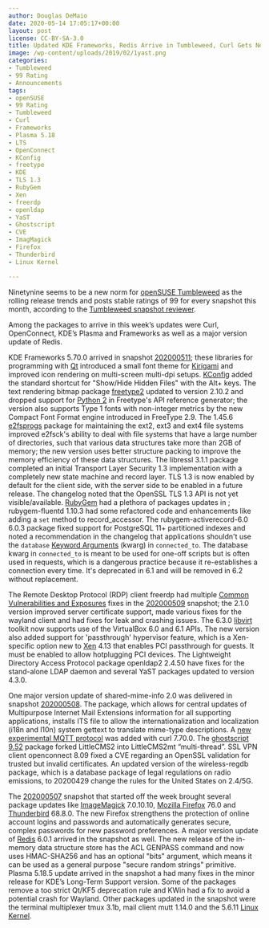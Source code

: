 ```yaml
---
author: Douglas DeMaio
date: 2020-05-14 17:05:17+00:00
layout: post
license: CC-BY-SA-3.0
title: Updated KDE Frameworks, Redis Arrive in Tumbleweed, Curl Gets New Experimental Feature
image: /wp-content/uploads/2019/02/1yast.png
categories:
- Tumbleweed
- 99 Rating
- Announcements
tags:
- openSUSE
- 99 Rating
- Tumbleweed
- Curl
- Frameworks
- Plasma 5.18
- LTS
- OpenConnect
- KConfig
- freetype
- KDE
- TLS 1.3
- RubyGem
- Xen
- freerdp
- openldap
- YaST
- Ghostscript
- CVE
- ImagMagick
- Firefox
- Thunderbird
- Linux Kernel

---
```

Ninetynine seems to be a new norm for [openSUSE Tumbleweed](https://software.opensuse.org/distributions/tumbleweed) as the rolling release trends and posts stable ratings of 99 for every snapshot this month, according to the [Tumbleweed snapshot reviewer](https://review.tumbleweed.boombatower.com/).

Among the packages to arrive in this week’s updates were Curl, OpenConnect, KDE’s Plasma and Frameworks as well as a major version update of Redis.

KDE Frameworks 5.70.0 arrived in snapshot [202000511](https://lists.opensuse.org/opensuse-factory/2020-05/msg00165.html); these libraries for programming with [Qt](https://www.qt.io/) introduced a small font theme for [Kirigami](https://kde.org/products/kirigami/) and improved icon rendering on multi-screen multi-dpi setups. [KConfig](https://api.kde.org/frameworks/kconfig/html/index.html) added the standard shortcut for "Show/Hide Hidden Files" with the Alt+ keys. The text rendering bitmap  package [freetype2](https://en.wikipedia.org/wiki/FreeType) updated to version  2.10.2 and dropped support for [Python 2](https://www.python.org/doc/sunset-python-2/) in Freetype's API reference generator; the version also supports Type 1 fonts with non-integer metrics by the new Compact Font Format engine introduced in FreeType 2.9. The 1.45.6 [e2fsprogs](https://en.wikipedia.org/wiki/E2fsprogs) package for maintaining the ext2, ext3 and ext4 file systems improved e2fsck's ability to deal with file systems that have a large number of directories, such that various data structures take more than 2GB of memory; the new version uses better structure packing to improve the memory efficiency of these data structures. The libressl 3.1.1 package completed an initial Transport Layer Security 1.3 implementation with a completely new state machine and record layer. TLS 1.3 is now enabled by default for the client side, with the server side to be enabled in a future release. The changelog noted that the OpenSSL TLS 1.3 API is not yet visible/available. [RubyGem](https://rubygems.org/) had a plethora of packages updates in ; rubygem-fluentd 1.10.3 had some refactored code and enhancements like adding a `set` method to record_accessor. The rubygem-activerecord-6.0 6.0.3 package fixed support for PostgreSQL 11+ partitioned indexes and noted a recommendation in the changelog that applications shouldn't use the `database` [Keyword Arguments](https://thoughtbot.com/upcase/videos/ruby-keyword-arguments) (kwarg) in `connected_to`. The database kwarg in `connected_to` is meant to be used for one-off scripts but is often used in requests, which is a dangerous practice because it re-establishes a connection every time. It's deprecated in 6.1 and will be removed in 6.2 without replacement. 

The Remote Desktop Protocol (RDP) client freerdp had multiple [Common Vulnerabilities and Exposures](https://en.wikipedia.org/wiki/Common_Vulnerabilities_and_Exposures) fixes in the [202000509](https://lists.opensuse.org/opensuse-factory/2020-05/msg00144.html) snapshot; the 2.1.0 version improved server certificate support, made various fixes for the wayland client and had fixes for leak and crashing issues. The 6.3.0 [libvirt](https://libvirt.org) toolkit now supports use of the VirtualBox 6.0 and 6.1 APIs. The new version also added support for 'passthrough' hypervisor feature, which is a Xen-specific option new to [Xen](https://xenproject.org/) 4.13 that enables PCI passthrough for guests. It must be enabled to allow hotplugging PCI devices. The Lightweight Directory Access Protocol package openldap2 2.4.50 have fixes for the stand-alone LDAP daemon and several YaST packages updated to version 4.3.0.

One major version update of shared-mime-info 2.0 was delivered in snapshot [202000508](https://lists.opensuse.org/opensuse-factory/2020-05/msg00143.html). The package, which allows for central updates of Multipurpose Internet Mail Extensions information for all supporting applications, installs ITS file to allow the internationalization and localization (i18n and l10n) system gettext to translate mime-type descriptions. A [new experimental MQTT protocol](https://github.com/curl/curl/pull/5173) was added with curl 7.70.0. The [ghostscript 9.52](https://www.ghostscript.com/doc/9.52/News.htm) package forked LittleCMS2 into LittleCMS2mt “multi-thread”. SSL VPN client openconnect 8.09 fixed a CVE regarding an OpenSSL validation for trusted but invalid certificates. An updated version of the wireless-regdb package, which is a database package of legal regulations on radio emissions, to 20200429 change the rules for the United States on 2.4/5G.

The [202000507](https://lists.opensuse.org/opensuse-factory/2020-05/msg00138.html) snapshot that started off the week brought several package updates like [ImageMagick](https://imagemagick.org/index.php) 7.0.10.10, [Mozilla Firefox](https://www.mozilla.org/en-US/firefox/new/) 76.0 and [Thunderbird](https://www.thunderbird.net/en-US/) 68.8.0. The new Firefox strengthens the protection of online account logins and passwords and automatically generates secure, complex passwords for new password preferences. A major version update of [Redis](https://redis.io/) 6.0.1 arrived in the snapshot as well. The new release of the in-memory data structure store has the ACL GENPASS command and now uses HMAC-SHA256 and has an optional "bits" argument, which means it can be used as a general purpose "secure random strings" primitive. Plasma 5.18.5 update arrived in the snapshot a had many fixes in the minor release for KDE’s Long-Term Support version. Some of the packages remove a too strict Qt/KF5 deprecation rule and KWin had a fix to avoid a potential crash for Wayland. Other packages updated in the snapshot were the terminal multiplexer tmux 3.1b, mail client mutt 1.14.0 and the 5.6.11 [Linux Kernel](https://www.kernel.org/).
